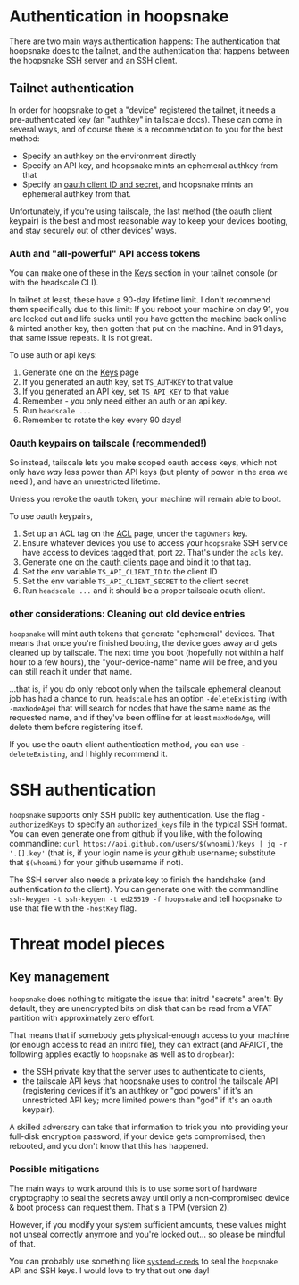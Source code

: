 # Authentication in hoopsnake

There are two main ways authentication happens: The authentication
that hoopsnake does to the tailnet, and the authentication that
happens between the hoopsnake SSH server and an SSH client.

## Tailnet authentication

In order for hoopsnake to get a "device" registered the tailnet, it
needs a pre-authenticated key (an "authkey" in tailscale docs). These
can come in several ways, and of course there is a recommendation to
you for the best method:

* Specify an authkey on the environment directly
* Specify an API key, and hoopsnake mints an ephemeral authkey from that
* Specify an [oauth client ID and
  secret](https://tailscale.com/kb/1215/oauth-clients), and hoopsnake
  mints an ephemeral authkey from that.

Unfortunately, if you're using tailscale, the last method (the oauth
client keypair) is the best and most reasonable way to keep your
devices booting, and stay securely out of other devices' ways.

### Auth and "all-powerful" API access tokens

You can make one of these in the
[Keys](https://login.tailscale.com/admin/settings/keys) section in
your tailnet console (or with the headscale CLI).

In tailnet at least, these have a 90-day lifetime limit. I don't
recommend them specifically due to this limit: If you reboot your
machine on day 91, you are locked out and life sucks until you have
gotten the machine back online & minted another key, then gotten that
put on the machine. And in 91 days, that same issue repeats. It is not
great.

To use auth or api keys:

1. Generate one on the [Keys](https://login.tailscale.com/admin/settings/keys) page
2. If you generated an auth key, set `TS_AUTHKEY` to that value
3. If you generated an API key, set `TS_API_KEY` to that value
4. Remember - you only need either an auth or an api key.
4. Run `headscale ...`
5. Remember to rotate the key every 90 days!

### Oauth keypairs on tailscale (recommended!)

So instead, tailscale lets you make scoped oauth access keys, which
not only have *way* less power than API keys (but plenty of power in
the area we need!), and have an unrestricted lifetime.

Unless you revoke the oauth token, your machine will remain able to
boot.

To use oauth keypairs,

1. Set up an ACL tag on the
   [ACL](https://login.tailscale.com/admin/acls/file) page, under the
   `tagOwners` key.
2. Ensure whatever devices you use to access your `hoopsnake` SSH
   service have access to devices tagged that, port `22`. That's under
   the `acls` key.
2. Generate one on [the oauth clients
   page](https://login.tailscale.com/admin/settings/oauth) and bind it
   to that tag.
2. Set the env variable `TS_API_CLIENT_ID` to the client ID
3. Set the env variable `TS_API_CLIENT_SECRET` to the client secret
4. Run `headscale ...` and it should be a proper tailscale oauth client.

### other considerations: Cleaning out old device entries

`hoopsnake` will mint auth tokens that generate "ephemeral"
devices. That means that once you're finished booting, the device goes
away and gets cleaned up by tailscale. The next time you boot
(hopefully not within a half hour to a few hours), the
"your-device-name" name will be free, and you can still reach it under
that name.

...that is, if you do only reboot only when the tailscale ephemeral
cleanout job has had a chance to run. `headscale` has an option
`-deleteExisting` (with `-maxNodeAge`) that will search for nodes that
have the same name as the requested name, and if they've been offline
for at least `maxNodeAge`, will delete them before registering itself.

If you use the oauth client authentication method, you can use
`-deleteExisting`, and I highly recommend it.

# SSH authentication

`hoopsnake` supports only SSH public key authentication. Use the flag
`-authorizedKeys` to specify an `authorized_keys` file in the typical
SSH format. You can even generate one from github if you like, with
the following commandline: `curl
https://api.github.com/users/$(whoami)/keys | jq -r '.[].key'` (that
is, if your login name is your github username; substitute that
`$(whoami)` for your github username if not).

The SSH server also needs a private key to finish the handshake (and
authentication _to_ the client). You can generate one with the
commandline `ssh-keygen -t ssh-keygen -t ed25519 -f hoopsnake` and
tell hoopsnake to use that file with the `-hostKey` flag.

# Threat model pieces

## Key management

`hoopsnake` does nothing to mitigate the issue that initrd "secrets"
aren't: By default, they are unencrypted bits on disk that can be read
from a VFAT partition with approximately zero effort.

That means that if somebody gets physical-enough access to your
machine (or enough access to read an initrd file), they can extract
(and AFAICT, the following applies exactly to `hoopsnake` as well as
to `dropbear`):

* the SSH private key that the server uses to authenticate to clients,
* the tailscale API keys that hoopsnake uses to control the tailscale
  API (registering devices if it's an authkey or "god powers" if it's
  an unrestricted API key; more limited powers than "god" if it's an
  oauth keypair).

A skilled adversary can take that information to trick you into
providing your full-disk encryption password, if your device gets
compromised, then rebooted, and you don't know that this has happened.

### Possible mitigations

The main ways to work around this is to use some sort of hardware
cryptography to seal the secrets away until only a non-compromised
device & boot process can request them. That's a TPM (version 2).

However, if you modify your system sufficient amounts, these values
might not unseal correctly anymore and you're locked out... so please
be mindful of that.

You can probably use something like
[`systemd-creds`](https://www.freedesktop.org/software/systemd/man/latest/systemd-creds.html)
to seal the `hoopsnake` API and SSH keys. I would love to try that out
one day!
